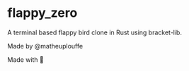 # flappy_zero
A terminal based flappy bird clone in Rust using bracket-lib.

Made by @matheuplouffe

Made with :blue_heart: